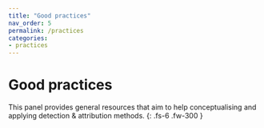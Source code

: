 ```yaml
---
title: "Good practices"
nav_order: 5
permalink: /practices
categories:
- practices
---
```


# Good practices

This panel provides general resources that aim to help conceptualising and applying detection & attribution methods.
{: .fs-6 .fw-300 }
